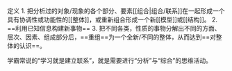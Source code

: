定义
	1. 把分析过的对象/现象的各个部分、要素[[组合|组合/联系]]在一起形成一个具有协调性或功能性的[[整体]]，或重新组合形成一个新[[模型]]或[[结构]]。
	2. ==利用已知信息构建新事物==
	3. 把不同各类，性质的事物分解出不同的方面、层次、因素、组成部分后，==重组==为一个全新/不同的整体，从而达到==对整体的认识==。




学霸常说的“学习就是建立联系”，就是需要进行“分析”与“综合”的思维活动。